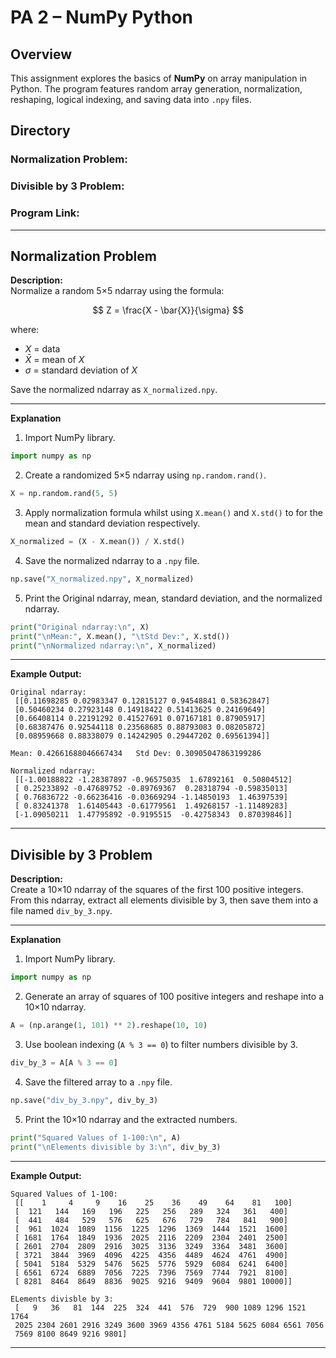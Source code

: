 # PA 2 – NumPy Python
## Overview  
This assignment explores the basics of **NumPy** on array manipulation in Python. The program features random array generation, normalization, reshaping, logical indexing, and saving data into `.npy` files.  

## Directory
### Normalization Problem:  
### Divisible by 3 Problem:  
### Program Link:
---

## Normalization Problem  

**Description:**  
Normalize a random 5×5 ndarray using the formula:  

$$ Z = \frac{X - \bar{X}}{\sigma} $$

where:
- $X$ = data  
- $\bar{X}$ = mean of $X$  
- $\sigma$ = standard deviation of $X$

Save the normalized ndarray as `X_normalized.npy`.  

---  
**Explanation**  

1. Import NumPy library.  
```python
import numpy as np
```  

2. Create a randomized 5×5 ndarray using `np.random.rand()`.  
```python
X = np.random.rand(5, 5)  
```  

3. Apply normalization formula whilst using `X.mean()` and `X.std()` to for the mean and standard deviation respectively.  
```python
X_normalized = (X - X.mean()) / X.std()
```  

4. Save the normalized ndarray to a `.npy` file.  
```python
np.save("X_normalized.npy", X_normalized)
```  

5. Print the Original ndarray, mean, standard deviation, and the normalized ndarray.  
```python
print("Original ndarray:\n", X)                      
print("\nMean:", X.mean(), "\tStd Dev:", X.std())
print("\nNormalized ndarray:\n", X_normalized)
```  

---  
**Example Output:**  
```
Original ndarray:
 [[0.11698285 0.02983347 0.12815127 0.94548841 0.58362847]
 [0.50460234 0.27923148 0.14918422 0.51413625 0.24169649]
 [0.66408114 0.22191292 0.41527691 0.07167181 0.87905917]
 [0.68387476 0.92544118 0.23568685 0.88793083 0.08205872]
 [0.08959668 0.88338079 0.14242905 0.29447202 0.69561394]]

Mean: 0.42661688046667434   Std Dev: 0.30905047863199286

Normalized ndarray:
 [[-1.00188822 -1.28387897 -0.96575035  1.67892161  0.50804512]
 [ 0.25233892 -0.47689752 -0.89769367  0.28318794 -0.59835013]
 [ 0.76836722 -0.66236416 -0.03669294 -1.14850193  1.46397539]
 [ 0.83241378  1.61405443 -0.61779561  1.49268157 -1.11489283]
 [-1.09050211  1.47795892 -0.9195515  -0.42758343  0.87039846]]
```  

---

## Divisible by 3 Problem  

**Description:**  
Create a 10×10 ndarray of the squares of the first 100 positive integers. From this ndarray, extract all elements divisible by 3, then save them into a file named `div_by_3.npy`.  

---  
**Explanation**  

1. Import NumPy library.  
```python
import numpy as np
```  

2. Generate an array of squares of 100 positive integers and reshape into a 10×10 ndarray.  
```python
A = (np.arange(1, 101) ** 2).reshape(10, 10)
```  

3. Use boolean indexing (`A % 3 == 0`) to filter numbers divisible by 3.  
```python
div_by_3 = A[A % 3 == 0]
```  

4. Save the filtered array to a `.npy` file.  
```python
np.save("div_by_3.npy", div_by_3)
```  

5. Print the 10×10 ndarray and the extracted numbers.  
```python
print("Squared Values of 1-100:\n", A)
print("\nElements divisible by 3:\n", div_by_3)
```  

---  
**Example Output:**  
```
Squared Values of 1-100:
 [[    1     4     9    16    25    36    49    64    81   100]
 [  121   144   169   196   225   256   289   324   361   400]
 [  441   484   529   576   625   676   729   784   841   900]
 [  961  1024  1089  1156  1225  1296  1369  1444  1521  1600]
 [ 1681  1764  1849  1936  2025  2116  2209  2304  2401  2500]
 [ 2601  2704  2809  2916  3025  3136  3249  3364  3481  3600]
 [ 3721  3844  3969  4096  4225  4356  4489  4624  4761  4900]
 [ 5041  5184  5329  5476  5625  5776  5929  6084  6241  6400]
 [ 6561  6724  6889  7056  7225  7396  7569  7744  7921  8100]
 [ 8281  8464  8649  8836  9025  9216  9409  9604  9801 10000]]

ELements divisble by 3:
 [   9   36   81  144  225  324  441  576  729  900 1089 1296 1521 1764
 2025 2304 2601 2916 3249 3600 3969 4356 4761 5184 5625 6084 6561 7056
 7569 8100 8649 9216 9801]
```  

---
